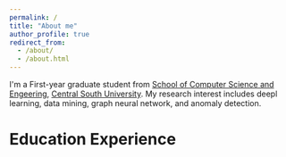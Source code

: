```yaml
---
permalink: /
title: "About me"
author_profile: true
redirect_from: 
  - /about/
  - /about.html
---
```


I'm a First-year graduate student from [School of Computer Science and Engeering](https://cse.csu.edu.cn/), [Central South University](https://www.csu.edu.cn/). My research interest includes deepl learning, data mining, graph neural network, and anomaly detection.


Education Experience
======

